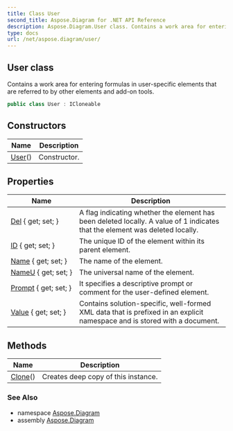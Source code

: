 ```yaml
---
title: Class User
second_title: Aspose.Diagram for .NET API Reference
description: Aspose.Diagram.User class. Contains a work area for entering formulas in userspecific elements that are referred to by other elements and addon tools
type: docs
url: /net/aspose.diagram/user/
---
```

## User class

Contains a work area for entering formulas in user-specific elements that are referred to by other elements and add-on tools.

```csharp
public class User : ICloneable
```

## Constructors

| Name | Description |
| --- | --- |
| [User](user/)() | Constructor. |

## Properties

| Name | Description |
| --- | --- |
| [Del](../../aspose.diagram/user/del/) { get; set; } | A flag indicating whether the element has been deleted locally. A value of 1 indicates that the element was deleted locally. |
| [ID](../../aspose.diagram/user/id/) { get; set; } | The unique ID of the element within its parent element. |
| [Name](../../aspose.diagram/user/name/) { get; set; } | The name of the element. |
| [NameU](../../aspose.diagram/user/nameu/) { get; set; } | The universal name of the element. |
| [Prompt](../../aspose.diagram/user/prompt/) { get; set; } | It specifies a descriptive prompt or comment for the user-defined element. |
| [Value](../../aspose.diagram/user/value/) { get; set; } | Contains solution-specific, well-formed XML data that is prefixed in an explicit namespace and is stored with a document. |

## Methods

| Name | Description |
| --- | --- |
| [Clone](../../aspose.diagram/user/clone/)() | Creates deep copy of this instance. |

### See Also

* namespace [Aspose.Diagram](../../aspose.diagram/)
* assembly [Aspose.Diagram](../../)


